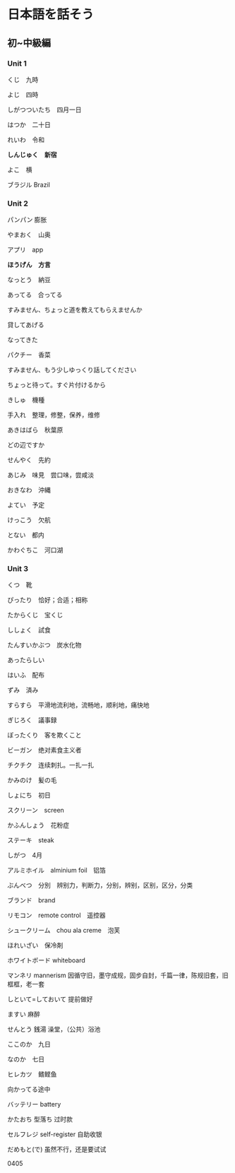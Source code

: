 # 日本語を話そう

## 初~中級編

### Unit 1

くじ　九時

よじ　四時

しがつついたち　四月一日

はつか　二十日

れいわ　令和

**しんじゅく　新宿**

よこ　横

ブラジル Brazil

### Unit 2

パンパン 膨胀

やまおく　山奥

アプリ　app

**ほうげん　方言**

なっとう　納豆

あってる　合ってる

すみません、ちょっと道を教えてもらえませんか

貸してあげる

なってきた

パクチー　香菜

すみません、もう少しゆっくり話してください

ちょっと待って。すぐ片付けるから

きしゅ　機種

手入れ　整理，修整，保养，维修

あきはばら　秋葉原

どの辺ですか

せんやく　先約

あじみ　味見　尝口味，尝咸淡

おきなわ　沖縄

よてい　予定

けっこう　欠航

とない　都内

かわぐちこ　河口湖

### Unit 3

くつ　靴

ぴったり　恰好；合适；相称

たからくじ　宝くじ

ししょく　試食

たんすいかぶつ　炭水化物

あったらしい

はいふ　配布

ずみ　済み

すらすら　平滑地流利地，流畅地，顺利地，痛快地

ぎじろく　議事録

ぼったくり　客を欺くこと

ビーガン　绝对素食主义者

チクチク　连续刺扎。一扎一扎

かみのけ　髪の毛

しょにち　初日

スクリーン　screen

かふんしょう　花粉症

ステーキ　steak

しがつ　4月

アルミホイル　alminium foil　铝箔

ぶんべつ　分別　辨别力，判断力，分别，辨别，区别，区分，分类

ブランド　brand

リモコン　remote control　遥控器

シュークリーム　chou ala creme　泡芙

ほれいざい　保冷剤

ホワイトボード whiteboard

マンネリ mannerism 因循守旧，墨守成规，固步自封，千篇一律，陈规旧套，旧框框，老一套

しといて=しておいて 提前做好

ますい 麻醉

せんとう 銭湯 澡堂，（公共）浴池

ここのか　九日

なのか　七日

ヒレカツ　鳍鲣鱼

向かってる途中

バッテリー battery

かたおち 型落ち 过时款

セルフレジ self-register 自助收银

だめもと(で) 虽然不行，还是要试试

0405




